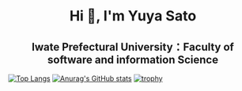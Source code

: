 <h1 align="center">Hi 👋, I'm Yuya Sato</h1>
<h2 align="center">Iwate Prefectural University：Faculty of software and information Science</h2>


[![Top Langs](https://github-readme-stats.vercel.app/api/top-langs/?username=dao0203&theme=dark)](https://github.com/anuraghazra/github-readme-stats)
[![Anurag's GitHub stats](https://github-readme-stats.vercel.app/api?username=dao0203&show_icons=true&theme=dark)](https://github.com/anuraghazra/github-readme-stats)
[![trophy](https://github-profile-trophy.vercel.app/?username=dao0203&theme=darkhub)](https://github.com/ryo-ma/github-profile-trophy)
